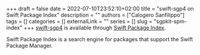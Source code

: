 +++ 
draft = false
date = 2022-07-10T23:52:10+02:00
title = "swift-sgp4 on Swift Package Index"
description = ""
authors = ["Calogero Sanfilippo"]
tags = []
categories = []
externalLink = ""
series = []
slug = "sgpkit-spm-index"
+++
[swift-sgp4][swift-sgp] is available through [Swift Package Index][index].

Swift Package Index is a search engine for packages that support the Swift Package Manager.

[swift-sgp]: https://github.com/csanfilippo/swift-sgp4
[index]: https://swiftpackageindex.com/csanfilippo/swift-sgp4

